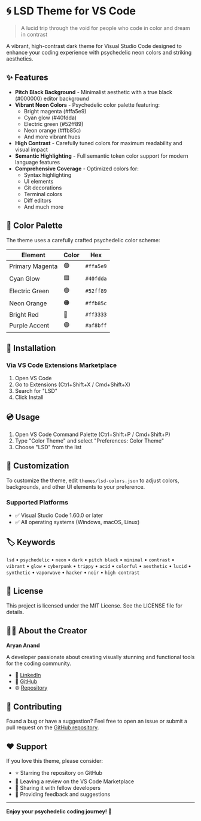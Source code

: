 # 🌀 LSD Theme for VS Code

> A lucid trip through the void for people who code in color and dream in contrast

A vibrant, high-contrast dark theme for Visual Studio Code designed to enhance your coding experience with psychedelic neon colors and striking aesthetics.

## ✨ Features

- **Pitch Black Background** - Minimalist aesthetic with a true black (#000000) editor background
- **Vibrant Neon Colors** - Psychedelic color palette featuring:
  - Bright magenta (#ffa5e9)
  - Cyan glow (#40fdda)
  - Electric green (#52ff89)
  - Neon orange (#ffb85c)
  - And more vibrant hues
- **High Contrast** - Carefully tuned colors for maximum readability and visual impact
- **Semantic Highlighting** - Full semantic token color support for modern language features
- **Comprehensive Coverage** - Optimized colors for:
  - Syntax highlighting
  - UI elements
  - Git decorations
  - Terminal colors
  - Diff editors
  - And much more

## 🎨 Color Palette

The theme uses a carefully crafted psychedelic color scheme:

| Element | Color | Hex |
|---------|-------|-----|
| Primary Magenta | 🟣 | `#ffa5e9` |
| Cyan Glow | 🟦 | `#40fdda` |
| Electric Green | 🟢 | `#52ff89` |
| Neon Orange | 🟠 | `#ffb85c` |
| Bright Red | 🔴 | `#ff3333` |
| Purple Accent | 🟣 | `#af8bff` |

## 🚀 Installation

### Via VS Code Extensions Marketplace

1. Open VS Code
2. Go to Extensions (Ctrl+Shift+X / Cmd+Shift+X)
3. Search for "LSD"
4. Click Install


## 💿 Usage

1. Open VS Code Command Palette (Ctrl+Shift+P / Cmd+Shift+P)
2. Type "Color Theme" and select "Preferences: Color Theme"
3. Choose "LSD" from the list

## 🔧 Customization

To customize the theme, edit `themes/lsd-colors.json` to adjust colors, backgrounds, and other UI elements to your preference.

### Supported Platforms

- ✅ Visual Studio Code 1.60.0 or later
- ✅ All operating systems (Windows, macOS, Linux)

## 🏷️ Keywords

`lsd` • `psychedelic` • `neon` • `dark` • `pitch black` • `minimal` • `contrast` • `vibrant` • `glow` • `cyberpunk` • `trippy` • `acid` • `colorful` • `aesthetic` • `lucid` • `synthetic` • `vaporwave` • `hacker` • `noir` • `high contrast`

## 📜 License

This project is licensed under the MIT License. See the LICENSE file for details.

## 👨‍💻 About the Creator

**Aryan Anand**

A developer passionate about creating visually stunning and functional tools for the coding community.

- 💼 [LinkedIn](https://www.linkedin.com/in/aryananand18/)
- 🐙 [GitHub](https://github.com/aryann-anand/)
- 🌐 [Repository](https://github.com/aryann-anand/lsd)

## 🤝 Contributing

Found a bug or have a suggestion? Feel free to open an issue or submit a pull request on the [GitHub repository](https://github.com/aryann-anand/lsd).

## ❤️ Support

If you love this theme, please consider:

- ⭐ Starring the repository on GitHub
- 📝 Leaving a review on the VS Code Marketplace
- 🔄 Sharing it with fellow developers
- 💬 Providing feedback and suggestions

---

**Enjoy your psychedelic coding journey! 🚀**
